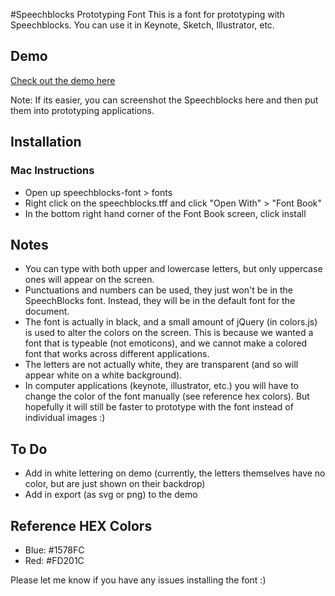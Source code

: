 #Speechblocks Prototyping Font
This is a font for prototyping with Speechblocks. You can use it in Keynote, Sketch, Illustrator, etc.

## Demo
[Check out the demo here](https://github.mit.edu/pages/jnazare/speechblocks-prototyping-font/)

Note: If its easier, you can screenshot the Speechblocks here and then put them into prototyping applications.

## Installation

### Mac Instructions
* Open up speechblocks-font > fonts
* Right click on the speechblocks.tff and click "Open With" > "Font Book"
* In the bottom right hand corner of the Font Book screen, click install

## Notes
* You can type with both upper and lowercase letters, but only uppercase ones will appear on the screen.
* Punctuations and numbers can be used, they just won't be in the SpeechBlocks font. Instead, they will be in the default font for the document.
* The font is actually in black, and a small amount of jQuery (in colors.js) is used to alter the colors on the screen. This is because we wanted a font that is typeable (not emoticons), and we cannot make a colored font that works across different applications.
* The letters are not actually white, they are transparent (and so will appear white on a white background).
* In computer applications (keynote, illustrator, etc.) you will have to change the color of the font manually (see reference hex colors). But hopefully it will still be faster to prototype with the font instead of individual images :)

## To Do
* Add in white lettering on demo (currently, the letters themselves have no color, but are just shown on their backdrop)
* Add in export (as svg or png) to the demo

## Reference HEX Colors
* Blue: #1578FC
* Red: #FD201C

Please let me know if you have any issues installing the font :)